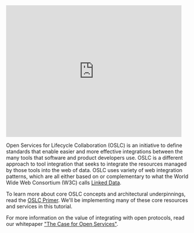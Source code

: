 <p>
<iframe width="480" height="360" src="http://www.youtube.com/embed/40mjwqGEKBU" frameborder="0" allowfullscreen></iframe>
</p>

Open Services for Lifecycle Collaboration (OSLC) is an initiative to define standards that enable easier and more effective integrations between the many tools that software and product developers use. OSLC is a different approach to tool integration that seeks to integrate the resources managed by those tools into the web of data. OSLC uses variety of web integration patterns, which are all either based on or complementary to what the World Wide Web Consortium (W3C) calls [Linked Data](http://www.w3.org/standards/semanticweb/data).

To learn more about core OSLC concepts and architectural underpinnings, read the [OSLC Primer](https://archive.open-services.net/resources/tutorials/oslc-primer/index.html). We'll be implementing many of these core resources and services in this tutorial.

For more information on the value of integrating with open protocols, read our whitepaper ["The Case for Open Services"](/resources/whitepapers/the-case-for-open-services/).